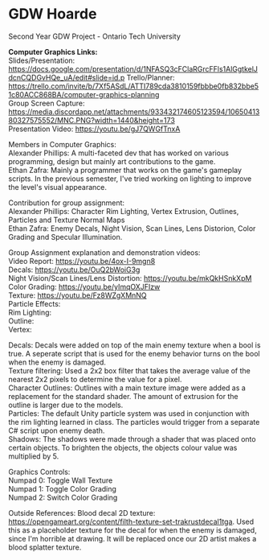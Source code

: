# GDW Hoarde
 
 Second Year GDW Project - Ontario Tech University
 
**Computer Graphics Links:**  
Slides/Presentation: https://docs.google.com/presentation/d/1NFASQ3cFClaRGrcFFls1AlGgtkelJdcnCQDGvHQe_uA/edit#slide=id.p
Trello/Planner: https://trello.com/invite/b/7Xf5ASdL/ATTI789cda3810159fbbbe0fb832bbe51c80ACC868BA/computer-graphics-planning  
Group Screen Capture: https://media.discordapp.net/attachments/933432174605123594/1065041380327575552/MNC.PNG?width=1440&height=173  
Presentation Video: https://youtu.be/gJ7QWGfTnxA 

Members in Computer Graphics:  
Alexander Phillips: A multi-faceted dev that has worked on various programming, design but mainly art contributions to the game.  
Ethan Zafra: Mainly a programmer that works on the game's gameplay scripts. In the previous semester, I've tried working on lighting to improve the level's visual appearance.  

Contribution for group assignment:\
Alexander Phillips: Character Rim Lighting, Vertex Extrusion, Outlines, Particles and Texture Normal Maps\
Ethan Zafra: Enemy Decals, Night Vision, Scan Lines, Lens Distorion, Color Grading and Specular Illumination.

Group Assignment explanation and demonstration videos:\
Video Report: https://youtu.be/4ox-I-9mgn8 \
Decals: https://youtu.be/OuQ2bWoiG3g \
Night Vision/Scan Lines/Lens Distortion: https://youtu.be/mkQkHSnkXpM \
Color Grading: https://youtu.be/yImqOXJFIzw \
Texture: https://youtu.be/Fz8WZgXMnNQ \
Particle Effects:\
Rim Lighting:\
Outline:\
Vertex:





Decals: Decals were added on top of the main enemy texture when a bool is true. A seperate script that is used for the enemy behavior turns on the bool when the enemy is damaged.\
Texture filtering: Used a 2x2 box filter that takes the average value of the nearest 2x2 pixels to determine the value for a pixel.\
Character Outlines: Outlines with a main texture image were added as a replacement for the standard shader. The amount of extrusion for the outline is larger due to the models.\
Particles: The default Unity particle system was used in conjunction with the rim lighting learned in class. The particles would trigger from a separate C# script upon enemy death.\
Shadows: The shadows were made through a shader that was placed onto certain objects. To brighten the objects, the objects colour value was multiplied by 5.

Graphics Controls:\
Numpad 0: Toggle Wall Texture\
Numpad 1: Toggle Color Grading\
Numpad 2: Switch Color Grading

Outside References:
Blood decal 2D texture: https://opengameart.org/content/filth-texture-set-trakrustdecal1tga. Used this as a placeholder texture for the decal for when the enemy is damaged, since I'm horrible at drawing. It will be replaced once our 2D artist makes a blood splatter texture.
